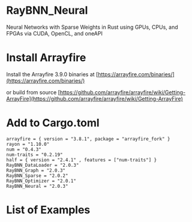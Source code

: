 # RayBNN_Neural

Neural Networks with Sparse Weights in Rust using GPUs, CPUs, and FPGAs via CUDA, OpenCL, and oneAPI


# Install Arrayfire

Install the Arrayfire 3.9.0 binaries at [https://arrayfire.com/binaries/](https://arrayfire.com/binaries/)

or build from source
[https://github.com/arrayfire/arrayfire/wiki/Getting-ArrayFire](https://github.com/arrayfire/arrayfire/wiki/Getting-ArrayFire)




# Add to Cargo.toml
```
arrayfire = { version = "3.8.1", package = "arrayfire_fork" }
rayon = "1.10.0"
num = "0.4.3"
num-traits = "0.2.19"
half = { version = "2.4.1" , features = ["num-traits"] }
RayBNN_DataLoader = "2.0.3"
RayBNN_Graph = "2.0.3"
RayBNN_Sparse = "2.0.2"
RayBNN_Optimizer = "2.0.1"
RayBNN_Neural = "2.0.3"
```

# List of Examples


